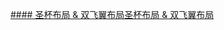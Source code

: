 [#### 圣杯布局 & 双飞翼布局圣杯布局 & 双飞翼布局](https://www.cnblogs.com/imwtr/p/4441741.html "圣杯布局 & 双飞翼布局圣杯布局 & 双飞翼布局")
